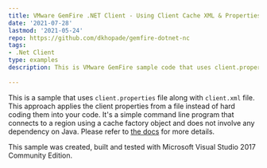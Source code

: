 ```yaml
---
title: VMware GemFire .NET Client - Using Client Cache XML & Properties File
date: '2021-07-28'
lastmod: '2021-05-24'
repo: https://github.com/dkhopade/gemfire-dotnet-nc
tags:
- .Net Client
type: examples
description: This is VMware GemFire sample code that uses client.properties file along with client.xml file.
 
---
```


This is a sample that uses `client.properties` file along with `client.xml` file. This approach applies the client properties from a file instead of hard coding them into your code. It's a simple command line program that connects to a region using a cache factory object and does not involve any dependency on Java. Please refer to [the docs](https://docs.vmware.com/en/Native-Client-for-VMware-GemFire/10.4/NC-for-GF-v10.4/dotnet-geode-native-docs-dotnet-connection-pools-configuring-pools-attributes-example.html) for more details.  

This sample was created, built and tested with Microsoft Visual Studio 2017 Community Edition.